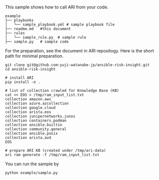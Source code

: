 This sample shows how to call ARI from your code. 

```
example
├── playbooks
│   └── sample_playbook.yml # sample playbook file
├── readme.md   #this document
├── rules
│   └── sample_rule.py  # sample rule
├── sample.py   # sample code
```

For the preparation, see the document in ARI repositogy. Here is the short path for minimal preparation.

```
git clone git@github.com:yuji-watanabe-jp/ansible-risk-insight.git
cd ansible-risk-insight

# install ARI
pip install -e .

# list of collection crawled for Knowledge Base (KB)
cat << EOS > /tmp/ram_input_list.txt
collection amazon.aws
collection azure.azcollection
collection google.cloud
collection arista.eos
collection junipernetworks.junos
collection containers.podman
collection ansible.builtin
collection community.general
collection ansible.posix
collection arista.avd
EOS

# prepare ARI KB (created under /tmp/ari-data)
ari ram generate -f /tmp/ram_input_list.txt
```

You can run the sample by

```
python example/sample.py
```

